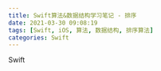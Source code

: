 ```yaml
---
title: Swift算法&数据结构学习笔记 - 排序
date: 2021-03-30 09:08:19
tags: [Swift, iOS, 算法, 数据结构, 排序算法]
categories: Swift
---
```


Swift
